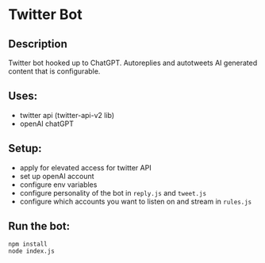 # Twitter Bot

## Description
Twitter bot hooked up to ChatGPT. Autoreplies and autotweets AI generated content that is configurable.

## Uses:
- twitter api (twitter-api-v2 lib)
- openAI chatGPT

## Setup:
- apply for elevated access for twitter API
- set up openAI account
- configure env variables
- configure personality of the bot in `reply.js` and `tweet.js`
- configure which accounts you want to listen on and stream in `rules.js`

## Run the bot:
```
npm install
node index.js
```

